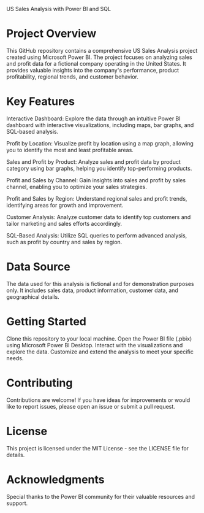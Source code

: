 US Sales Analysis with Power BI and SQL

# Project Overview
This GitHub repository contains a comprehensive US Sales Analysis project created using Microsoft Power BI. The project focuses on analyzing sales and profit data for a fictional company operating in the United States. It provides valuable insights into the company's performance, product profitability, regional trends, and customer behavior.

# Key Features
Interactive Dashboard: Explore the data through an intuitive Power BI dashboard with interactive visualizations, including maps, bar graphs, and SQL-based analysis.

Profit by Location: Visualize profit by location using a map graph, allowing you to identify the most and least profitable areas.

Sales and Profit by Product: Analyze sales and profit data by product category using bar graphs, helping you identify top-performing products.

Profit and Sales by Channel: Gain insights into sales and profit by sales channel, enabling you to optimize your sales strategies.

Profit and Sales by Region: Understand regional sales and profit trends, identifying areas for growth and improvement.

Customer Analysis: Analyze customer data to identify top customers and tailor marketing and sales efforts accordingly.

SQL-Based Analysis: Utilize SQL queries to perform advanced analysis, such as profit by country and sales by region.

# Data Source
The data used for this analysis is fictional and for demonstration purposes only. It includes sales data, product information, customer data, and geographical details.

# Getting Started
Clone this repository to your local machine.
Open the Power BI file (.pbix) using Microsoft Power BI Desktop.
Interact with the visualizations and explore the data.
Customize and extend the analysis to meet your specific needs.
# Contributing
Contributions are welcome! If you have ideas for improvements or would like to report issues, please open an issue or submit a pull request.

# License
This project is licensed under the MIT License - see the LICENSE file for details.

# Acknowledgments
Special thanks to the Power BI community for their valuable resources and support.

